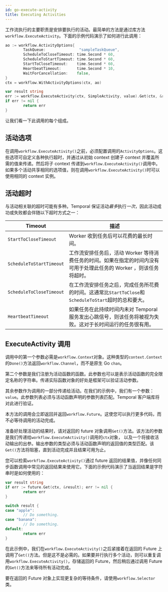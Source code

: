 ```yaml
---
id: go-execute-activity
title: Executing Activities
---
```


工作流执行的主要职责是安排要执行的活动。最简单的方法是通过库方法`workflow.ExecuteActivity`。下面的示例代码演示了如何进行此调用：

```go
ao := workflow.ActivityOptions{
        TaskQueue:               "sampleTaskQueue",
        ScheduleToCloseTimeout: time.Second * 60,
        ScheduleToStartTimeout: time.Second * 60,
        StartToCloseTimeout:    time.Second * 60,
        HeartbeatTimeout:       time.Second * 10,
        WaitForCancellation:    false,
}
ctx = workflow.WithActivityOptions(ctx, ao)

var result string
err := workflow.ExecuteActivity(ctx, SimpleActivity, value).Get(ctx, &result)
if err != nil {
        return err
}
```

让我们看一下此调用的每个组成。

##  活动选项

在调用`workflow.ExecuteActivity()`之前，必须配置调用的`ActivityOptions`。这些选项可自定义各种执行超时，并通过从初始 context 创建子 context 并覆盖所需的值来传递。然后将子 context 传递到`workflow.ExecuteActivity()`调用中。如果多个活动共享相同的选项值，则在调用`workflow.ExecuteActivity()`时可以使用相同的 context 实例。

## 活动超时

与活动相关联的超时可能有多种。Temporal 保证活动*最多*执行*一次*，因此活动成功或失败都会伴随以下超时方式之一：

| Timeout                  | **描述**                                                     |
| ------------------------ | ------------------------------------------------------------ |
| `StartToCloseTimeout`    |  Worker 收到任务后可以花费的最长时间。                         |
| `ScheduleToStartTimeout` | 工作流安排任务后，活动 Worker 等待消费任务的时间。如果在指定的时间内没有可用于处理此任务的 Worker ，则该任务将超时。 |
| `ScheduleToCloseTimeout` | 在工作流安排任务之后，完成任务所花费的时间。这通常比`StartToClose`和`ScheduleToStart`超时的总和要大。 |
| `HeartbeatTimeout`       | 如果任务在此持续时间内未对 Temporal 服务发出心跳信号，则该任务将被视为失败。这对于长时间运行的任务很有用。 |

## ExecuteActivity 调用

调用中的第一个参数必需是`workflow.Context`对象。这种类型的`context.Context`的`Done()`方法返回`workflow.Channel`，而不是原生 Go `chan`。

第二个参数是我们注册为活动函数的函数。此参数也可以是表示活动函数的完全限定名称的字符串。传递实际函数对象的好处是框架可以验证活动参数。

其余参数作为调用的一部分传递给活动。在我们的示例中，我们有一个参数：`value`。此参数列表必须与活动函数声明的参数列表匹配。Temporal 客户端库将对此进行验证。

本方法的调用会立即返回并返回`workflow.Future`。这使您可以执行更多代码，而不必等待调用的活动完成。

准备好处理活动的结果时，请对返回的 future 对象调用`Get()`方法。该方法的参数是我们传递给`workflow.ExecuteActivity()`调用的`ctx`对象， 以及一个将接收活动输出的出参。输出参数的类型必须与活动函数声明的返回值的类型匹配。该`Get()`方法将阻塞，直到活动完成并且结果可用为止。

您可以检索`workflow.ExecuteActivity()`通过 future 返回的结果值，并像任何同步函数调用中常见的返回结果来使用它。下面的示例代码演示了当返回结果是字符串时是如何使用的：

```go
var result string
if err := future.Get(ctx, &result); err != nil {
        return err
}

switch result {
case "apple":
        // Do something.
case "banana":
        // Do something.
default:
        return err
}
```

在此示例中，我们在`workflow.ExecuteActivity()`之后紧接着在返回的 Future 上调用了`Get()`方法。但是这不是必需的。如果要并行执行多个活动，则可以重复调用`workflow.ExecuteActivity()`，存储返回的 Future，然后稍后通过调用 Future 的`Get()`方法来等待所有活动完成。

要在返回的 Future 对象上实现更复杂的等待条件，请使用`workflow.Selector`类。